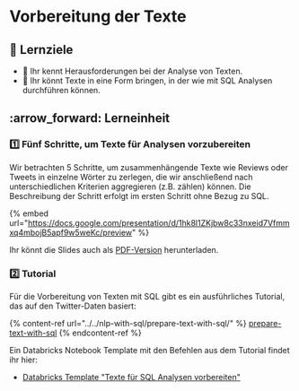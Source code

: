 # Vorbereitung der Texte

## :dart: Lernziele

* :dart: Ihr kennt Herausforderungen bei der Analyse von Texten.
* :dart: Ihr könnt Texte in eine Form bringen, in der wie mit SQL Analysen durchführen können.

## :arrow\_forward: Lerneinheit

### :one: Fünf Schritte, um Texte für Analysen vorzubereiten

Wir betrachten 5 Schritte, um zusammenhängende Texte wie Reviews oder Tweets in einzelne Wörter zu zerlegen, die wir anschließend nach unterschiedlichen Kriterien aggregieren (z.B. zählen) können. Die Beschreibung der Schritt erfolgt im ersten Schritt ohne Bezug zu SQL.

{% embed url="https://docs.google.com/presentation/d/1hk8l1ZKjbw8c33nxeid7Vfmmxq4mbojB5apf9w5weKc/preview" %}

Ihr könnt die Slides auch als [PDF-Version](https://docs.google.com/presentation/d/1hk8l1ZKjbw8c33nxeid7Vfmmxq4mbojB5apf9w5weKc/export/pdf) herunterladen.

### :two: Tutorial

Für die Vorbereitung von Texten mit SQL gibt es ein ausführliches Tutorial, das auf den Twitter-Daten basiert:

{% content-ref url="../../nlp-with-sql/prepare-text-with-sql/" %}
[prepare-text-with-sql](../../nlp-with-sql/prepare-text-with-sql/)
{% endcontent-ref %}

Ein Databricks Notebook Template mit den Befehlen aus dem Tutorial findet ihr hier:

* [Databricks Template "Texte für SQL Analysen vorbereiten"](https://winf-hsos.github.io/databricks-notebooks/big-data-analytics/Texte%20f%C3%BCr%20SQL%20Analysen%20vorbereiten.html)

